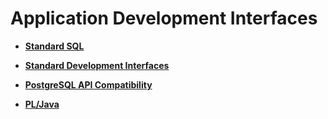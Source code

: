 # Application Development Interfaces<a name="EN-US_TOPIC_0000001138582817"></a>

-   **[Standard SQL](standard-sql.md)**  

-   **[Standard Development Interfaces](standard-development-interfaces.md)**  

-   **[PostgreSQL API Compatibility](postgresql-api-compatibility.md)**  

-   **[PL/Java](pl-java.md)**  


